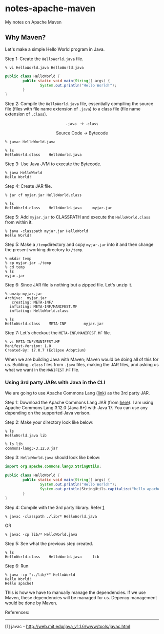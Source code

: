 # notes-apache-maven
My notes on Apache Maven

## Why Maven?

Let's make a simple Hello World program in Java.

Step 1: Create the `HelloWorld.java` file.

```console
% vi HelloWorld.java HelloWorld.java
```

```java
public class HelloWorld {
        public static void main(String[] args) {
                System.out.println("Hello World!");
        }
}
```

Step 2: Compile the `HelloWorld.java` file, essentially compiling the source file (files with file name extension of `.java`) to a class file (file name extension of `.class`).

<p align="center"><code>.java </code> &rarr; <code>.class</code></p>
<p align="center">Source Code &rarr; Bytecode</p>

```console
% javac HelloWorld.java

% ls
HelloWorld.class	HelloWorld.java
```

Step 3: Use Java JVM to execute the Bytecode.

```console
% java HelloWorld
Hello World!
```

Step 4: Create JAR file.

```console
% jar cf myjar.jar HelloWorld.class

% ls
HelloWorld.class	HelloWorld.java		myjar.jar
```

Step 5: Add `myjar.jar` to CLASSPATH and execute the `HelloWorld.class` from within it.

```console
% java -classpath myjar.jar HelloWorld
Hello World!
```

Step 5: Make a `/temp`directory and copy `myjar.jar` into it and then change the present working directory to `/temp`.

```console
% mkdir temp
% cp myjar.jar ./temp
% cd temp
% ls
myjar.jar
```

Step 6: Since JAR file is nothing but a zipped file. Let's unzip it.

```console
% unzip myjar.jar
Archive:  myjar.jar
   creating: META-INF/
  inflating: META-INF/MANIFEST.MF
  inflating: HelloWorld.class

% ls
HelloWorld.class	META-INF		myjar.jar
```

Step 7: Let's checkout the `META-INF/MANIFEST.MF` file.

```console
% vi META-INF/MANIFEST.MF
Manifest-Version: 1.0
Created-By: 17.0.7 (Eclipse Adoptium)
```

When we are building Java with Maven; Maven would be doing all of this for us. Building `.class` files from `.java` files, making the JAR files, and asking us what we want in the `MANIFEST.MF` file.


### Using 3rd party JARs with Java in the CLI

We are going to use Apache Commons Lang ([link](https://commons.apache.org/proper/commons-lang/)) as the 3rd party JAR. 

Step 1: Download the Apache Commons Lang JAR (from [here](https://commons.apache.org/proper/commons-lang/download_lang.cgi)). I am using Apache Commons Lang 3.12.0 (Java 8+) with Java 17. You can use any depending on the supported Java verison. 

Step 2: Make your directory look like below:
```console
% ls
HelloWorld.java	lib

% ls lib
commons-lang3-3.12.0.jar
```

Step 3: `HelloWorld.java` should look like below:

```java
import org.apache.commons.lang3.StringUtils;

public class HelloWorld {
        public static void main(String[] args) {
                System.out.println("Hello World!");
                System.out.println(StringUtils.capitalize("hello apache!"));
        }
}
```

Step 4: Compile with the 3rd party library. Refer [1](#refer1)

```console
% javac -classpath ./lib/* HelloWorld.java
```

OR 

```console
% javac -cp lib/* HelloWorld.java
```

Step 5: See what the previous step created.

```console
% ls
HelloWorld.class	HelloWorld.java		lib
```

Step 6: Run

```console
% java -cp ":./lib/*" HelloWorld
Hello World!
Hello apache!
```

This is how we have to manually manage the dependencies. If we use Maven, these dependencies will be managed for us. Depency management would be done by Maven. 

References:

---

<a name="refer1">[1]</a> javac - http://web.mit.edu/java_v1.1.6/www/tools/javac.html
